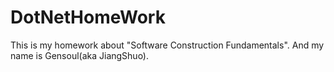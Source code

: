 # DotNetHomeWork
This is my homework about "Software Construction Fundamentals". And my name is Gensoul(aka JiangShuo).

